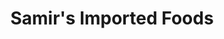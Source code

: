 ---
title: "Samir's Imported Foods"
url: /syracuse/samirs-imported-foods-erie-boulevard-east/
shop: Supermarkt
---